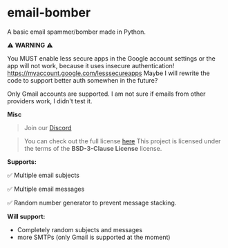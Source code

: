# email-bomber
A basic email spammer/bomber made in Python.

⚠️ **WARNING** ⚠️

You MUST enable less secure apps in the Google account settings or the app will not work, because it uses insecure authentication!
https://myaccount.google.com/lesssecureapps Maybe I will rewrite the code to support better auth somewhen in the future?

Only Gmail accounts are supported. I am not sure if emails from other providers work, I didn't test it.

**Misc**
> Join our [Discord](https://aimforum.ml/freesploitdis.html)

>You can check out the full license [here](https://github.com/AimSploit/email-bomber/blob/main/LICENSE) This project is licensed under the terms of the **BSD-3-Clause License** license.


**Supports:**

✅ Multiple email subjects

✅ Multiple email messages

✅ Random number generator to prevent message stacking.







**Will support:**
- Completely random subjects and messages
- more SMTPs (only Gmail is supported at the moment)

